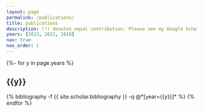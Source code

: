 ```yaml
---
layout: page
permalink: /publications/
title: publications
description: (*) denotes equal contribution. Please see my Google Scholar[https://scholar.google.com/citations?user=F1Cu218AAAAJ] for a complete list. 
years: [2023, 2022, 2018]
nav: true
nav_order: 1
---
```

<!-- _pages/publications.md -->
<div class="publications">

{%- for y in page.years %}
  <h2 class="year">{{y}}</h2>
  {% bibliography -f {{ site.scholar.bibliography }} -q @*[year={{y}}]* %}
{% endfor %}

</div>
